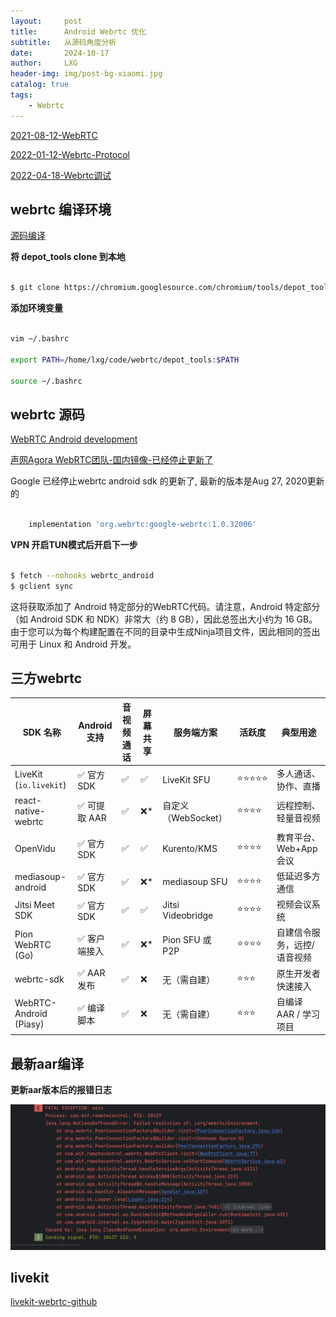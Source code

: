 ```yaml
---
layout:     post
title:      Android Webrtc 优化
subtitle:   从源码角度分析
date:       2024-10-17
author:     LXG
header-img: img/post-bg-xiaomi.jpg
catalog: true
tags:
    - Webrtc
---
```


[2021-08-12-WebRTC](https://lixiaogang03.github.io/2021/08/12/WebRTC/)

[2022-01-12-Webrtc-Protocol](https://lixiaogang03.github.io/2022/01/12/Webrtc-Protocol/)

[2022-04-18-Webrtc调试](https://lixiaogang03.github.io/2022/04/18/Webrtc%E8%B0%83%E8%AF%95/)

## webrtc 编译环境

[源码编译](https://webrtc.mthli.com/basic/webrtc-compilation/)

**将 depot_tools clone 到本地**

```sh

$ git clone https://chromium.googlesource.com/chromium/tools/depot_tools.git

```

**添加环境变量**

```sh

vim ~/.bashrc

export PATH=/home/lxg/code/webrtc/depot_tools:$PATH

source ~/.bashrc

```

## webrtc 源码

[WebRTC Android development](https://webrtc.googlesource.com/src/+/main/docs/native-code/android/)

[声网Agora WebRTC团队-国内镜像-已经停止更新了](https://webrtc.org.cn/mirror/)

Google 已经停止webrtc android sdk 的更新了, 最新的版本是Aug 27, 2020更新的

```gradle

    implementation 'org.webrtc:google-webrtc:1.0.32006'

```

**VPN 开启TUN模式后开启下一步**

```sh

$ fetch --nohooks webrtc_android
$ gclient sync

```

这将获取添加了 Android 特定部分的WebRTC代码。请注意，Android 特定部分（如 Android SDK 和 NDK）非常大（约 8 GB），因此总签出大小约为 16 GB。
由于您可以为每个构建配置在不同的目录中生成Ninja项目文件，因此相同的签出可用于 Linux 和 Android 开发。


## 三方webrtc

| SDK 名称                  | Android 支持 | 音视频通话 | 屏幕共享 | 服务端方案         | 活跃度 | 典型用途                     |
|---------------------------|---------------|--------------|------------|----------------------|--------|------------------------------|
| LiveKit (`io.livekit`)    | ✅ 官方 SDK    | ✅            | ✅          | LiveKit SFU          | ⭐⭐⭐⭐⭐ | 多人通话、协作、直播         |
| react-native-webrtc       | ✅ 可提取 AAR  | ✅            | ❌*         | 自定义（WebSocket）  | ⭐⭐⭐⭐  | 远程控制、轻量音视频         |
| OpenVidu                  | ✅ 官方 SDK    | ✅            | ✅          | Kurento/KMS          | ⭐⭐⭐⭐  | 教育平台、Web+App会议        |
| mediasoup-android         | ✅ 官方 SDK    | ✅            | ❌*         | mediasoup SFU        | ⭐⭐⭐⭐  | 低延迟多方通信               |
| Jitsi Meet SDK            | ✅ 官方 SDK    | ✅            | ✅          | Jitsi Videobridge    | ⭐⭐⭐⭐  | 视频会议系统                 |
| Pion WebRTC (Go)          | ✅ 客户端接入  | ✅            | ❌*         | Pion SFU 或 P2P      | ⭐⭐⭐⭐  | 自建信令服务，远控/语音视频 |
| webrtc-sdk                | ✅ AAR 发布    | ✅            | ❌          | 无（需自建）         | ⭐⭐⭐   | 原生开发者快速接入           |
| WebRTC-Android (Piasy)    | ✅ 编译脚本    | ✅            | ❌          | 无（需自建）         | ⭐⭐⭐   | 自编译 AAR / 学习项目        |

## 最新aar编译

**更新aar版本后的报错日志**

![webrtc_aar_error](/images/webrtc/webrtc_aar_error.png)

## livekit

[livekit-webrtc-github](https://github.com/livekit/client-sdk-android)























